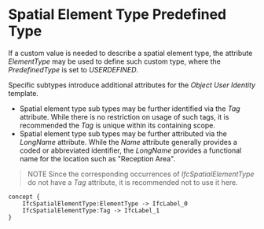 Spatial Element Type Predefined Type
====================================

If a custom value is needed to describe a spatial element type, the attribute _ElementType_ may be used to define such custom type, where the _PredefinedType_ is set to _USERDEFINED_.

Specific subtypes introduce additional attributes for the _Object User Identity_ template.

* Spatial element type sub types may be further identified via the _Tag_ attribute. While there is no restriction on usage of such tags, it is recommended the _Tag_ is unique within its containing scope.
* Spatial element type sub types may be further attributed via the _LongName_ attribute. While the _Name_ attribute generally provides a coded or abbreviated identifier, the _LongName_ provides a functional name for the location such as "Reception Area".

> NOTE Since the corresponding occurrences of _IfcSpatialElementType_ do not have a _Tag_ attribute, it is recommended not to use it here.

```
concept {
    IfcSpatialElementType:ElementType -> IfcLabel_0
    IfcSpatialElementType:Tag -> IfcLabel_1
}
```
